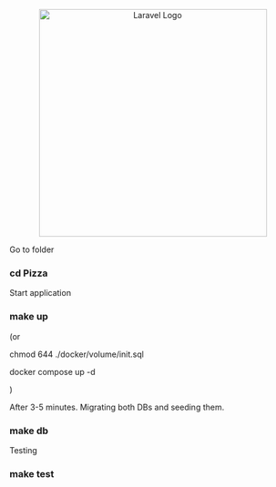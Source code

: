 <p align="center"><a href="https://laravel.com" target="_blank"><img src="https://raw.githubusercontent.com/laravel/art/master/logo-lockup/5%20SVG/2%20CMYK/1%20Full%20Color/laravel-logolockup-cmyk-red.svg" width="400" alt="Laravel Logo"></a></p>

<!-- make chmod -->
Go to folder
### cd Pizza

Start application
### make up
(or

chmod 644 ./docker/volume/init.sql

docker compose up -d

)

After 3-5 minutes. Migrating both DBs and seeding them.
### make db

Testing
### make test
